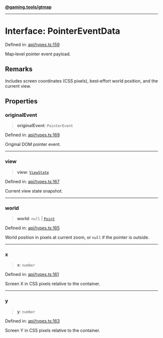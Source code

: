 [**@gaming.tools/gtmap**](README.md)

***

# Interface: PointerEventData

Defined in: [api/types.ts:159](https://github.com/gamingtools/gt-map/blob/158dafcef9898e0f3f71a5a95a93f4449df181ba/packages/gtmap/src/api/types.ts#L159)

Map‑level pointer event payload.

## Remarks

Includes screen coordinates (CSS pixels), best‑effort world position, and the current view.

## Properties

### originalEvent

> **originalEvent**: `PointerEvent`

Defined in: [api/types.ts:169](https://github.com/gamingtools/gt-map/blob/158dafcef9898e0f3f71a5a95a93f4449df181ba/packages/gtmap/src/api/types.ts#L169)

Original DOM pointer event.

***

### view

> **view**: [`ViewState`](Interface.ViewState.md)

Defined in: [api/types.ts:167](https://github.com/gamingtools/gt-map/blob/158dafcef9898e0f3f71a5a95a93f4449df181ba/packages/gtmap/src/api/types.ts#L167)

Current view state snapshot.

***

### world

> **world**: `null` \| [`Point`](TypeAlias.Point.md)

Defined in: [api/types.ts:165](https://github.com/gamingtools/gt-map/blob/158dafcef9898e0f3f71a5a95a93f4449df181ba/packages/gtmap/src/api/types.ts#L165)

World position in pixels at current zoom, or `null` if the pointer is outside.

***

### x

> **x**: `number`

Defined in: [api/types.ts:161](https://github.com/gamingtools/gt-map/blob/158dafcef9898e0f3f71a5a95a93f4449df181ba/packages/gtmap/src/api/types.ts#L161)

Screen X in CSS pixels relative to the container.

***

### y

> **y**: `number`

Defined in: [api/types.ts:163](https://github.com/gamingtools/gt-map/blob/158dafcef9898e0f3f71a5a95a93f4449df181ba/packages/gtmap/src/api/types.ts#L163)

Screen Y in CSS pixels relative to the container.
